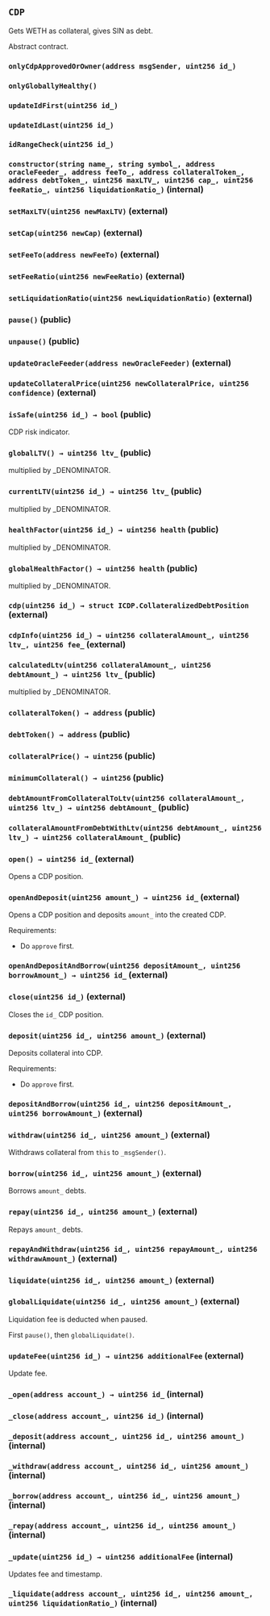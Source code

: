 ## `CDP`

Gets WETH as collateral, gives SIN as debt.


Abstract contract.

### `onlyCdpApprovedOrOwner(address msgSender, uint256 id_)`





### `onlyGloballyHealthy()`





### `updateIdFirst(uint256 id_)`





### `updateIdLast(uint256 id_)`





### `idRangeCheck(uint256 id_)`






### `constructor(string name_, string symbol_, address oracleFeeder_, address feeTo_, address collateralToken_, address debtToken_, uint256 maxLTV_, uint256 cap_, uint256 feeRatio_, uint256 liquidationRatio_)` (internal)





### `setMaxLTV(uint256 newMaxLTV)` (external)





### `setCap(uint256 newCap)` (external)





### `setFeeTo(address newFeeTo)` (external)





### `setFeeRatio(uint256 newFeeRatio)` (external)





### `setLiquidationRatio(uint256 newLiquidationRatio)` (external)





### `pause()` (public)





### `unpause()` (public)





### `updateOracleFeeder(address newOracleFeeder)` (external)





### `updateCollateralPrice(uint256 newCollateralPrice, uint256 confidence)` (external)





### `isSafe(uint256 id_) → bool` (public)

CDP risk indicator.



### `globalLTV() → uint256 ltv_` (public)



multiplied by _DENOMINATOR.

### `currentLTV(uint256 id_) → uint256 ltv_` (public)



multiplied by _DENOMINATOR.

### `healthFactor(uint256 id_) → uint256 health` (public)



multiplied by _DENOMINATOR.

### `globalHealthFactor() → uint256 health` (public)



multiplied by _DENOMINATOR.

### `cdp(uint256 id_) → struct ICDP.CollateralizedDebtPosition` (external)





### `cdpInfo(uint256 id_) → uint256 collateralAmount_, uint256 ltv_, uint256 fee_` (external)





### `calculatedLtv(uint256 collateralAmount_, uint256 debtAmount_) → uint256 ltv_` (public)



multiplied by _DENOMINATOR.

### `collateralToken() → address` (public)





### `debtToken() → address` (public)





### `collateralPrice() → uint256` (public)





### `minimumCollateral() → uint256` (public)





### `debtAmountFromCollateralToLtv(uint256 collateralAmount_, uint256 ltv_) → uint256 debtAmount_` (public)





### `collateralAmountFromDebtWithLtv(uint256 debtAmount_, uint256 ltv_) → uint256 collateralAmount_` (public)





### `open() → uint256 id_` (external)

Opens a CDP position.



### `openAndDeposit(uint256 amount_) → uint256 id_` (external)

Opens a CDP position
and deposits `amount_` into the created CDP.

Requirements:

- Do `approve` first.



### `openAndDepositAndBorrow(uint256 depositAmount_, uint256 borrowAmount_) → uint256 id_` (external)





### `close(uint256 id_)` (external)

Closes the `id_` CDP position.



### `deposit(uint256 id_, uint256 amount_)` (external)



Deposits collateral into CDP.

Requirements:

- Do `approve` first.

### `depositAndBorrow(uint256 id_, uint256 depositAmount_, uint256 borrowAmount_)` (external)





### `withdraw(uint256 id_, uint256 amount_)` (external)

Withdraws collateral from `this` to `_msgSender()`.



### `borrow(uint256 id_, uint256 amount_)` (external)

Borrows `amount_` debts.



### `repay(uint256 id_, uint256 amount_)` (external)

Repays `amount_` debts.



### `repayAndWithdraw(uint256 id_, uint256 repayAmount_, uint256 withdrawAmount_)` (external)





### `liquidate(uint256 id_, uint256 amount_)` (external)





### `globalLiquidate(uint256 id_, uint256 amount_)` (external)

Liquidation fee is deducted when paused.


First `pause()`, then `globalLiquidate()`.

### `updateFee(uint256 id_) → uint256 additionalFee` (external)

Update fee.



### `_open(address account_) → uint256 id_` (internal)





### `_close(address account_, uint256 id_)` (internal)





### `_deposit(address account_, uint256 id_, uint256 amount_)` (internal)





### `_withdraw(address account_, uint256 id_, uint256 amount_)` (internal)





### `_borrow(address account_, uint256 id_, uint256 amount_)` (internal)





### `_repay(address account_, uint256 id_, uint256 amount_)` (internal)





### `_update(uint256 id_) → uint256 additionalFee` (internal)



Updates fee and timestamp.

### `_liquidate(address account_, uint256 id_, uint256 amount_, uint256 liquidationRatio_)` (internal)






